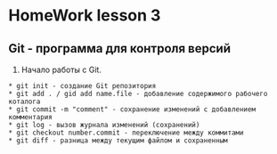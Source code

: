 # HomeWork lesson 3

 ## Git - программа для контроля версий  

   1. Начало работы с Git. 

    * git init - создание Git репозитория
    * git add . / gid add name.file - добавление содержимого рабочего коталога
    * git commit -m "comment" - сохранение изменений с добавлением комментария 
    * git log - вызов журнала изменений (сохранений) 
    * git checkout number.commit - переключение между коммитами
    * git diff - разница между текущим файлом и сохраненным 
